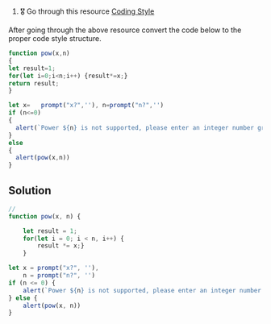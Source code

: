 1. 🎖 Go through this resource [Coding Style](http://javascript.info/coding-style)

After going through the above resource convert the code below to the proper code style structure.
```js
function pow(x,n)
{
let result=1;
for(let i=0;i<n;i++) {result*=x;}
return result;
}

let x=   prompt("x?",''), n=prompt("n?",'')
if (n<=0)
{
  alert(`Power ${n} is not supported, please enter an integer number greater than zero`);
}
else
{
  alert(pow(x,n))
}
```

## Solution
```js
//
function pow(x, n) {

	let result = 1;
	for(let i = 0; i < n, i++) {
		result *= x;}
	}

let x = prompt("x?", ''), 
	n = prompt("n?", '') 
if (n <= 0) {
	alert(`Power ${n} is not supported, please enter an integer number greater than zero`);
} else {
	alert(pow(x, n))
}
```